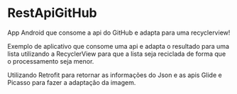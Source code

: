 # RestApiGitHub
App Android que consome a api do GitHub e adapta para uma recyclerview!

Exemplo de aplicativo que consome uma api e adapta o resultado para uma lista
utilizando a RecyclerView para que a lista seja reciclada de forma que o processamento
seja menor.

Utilizando Retrofit para retornar as informações do Json e as apis Glide e Picasso 
para fazer a adaptação da imagem.
